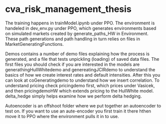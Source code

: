 # cva_risk_management_thesis
The training happens in trainModel.ipynb under PPO. 
The environment is handeled in dev_env.py under PPO, which generates environments based on simulated markets created by generate_paths_HW in Environment.
These path generations and path handling in turn relies on files in MarketGeneratingFunctions.

Demos contains a number of demo files explaining how the process is generated, and a file that tests unpickling (loading) of saved data files. The first files you should check if you are interested in the models are generathingHullWhitedemo and genereatingJCIRdemo to understand the basics of how we create interest rates and default intensities. After this you can look at coGeneratingdemo to understand how we insert correlation. To understand pricing check pricingdemo first, which prices under Vasicek, and then pricingdemoHW which extends pricing to the HullWhite model. delta_hedge simply helps examine how we perform delta hedging.

Autoencoder is an offshoot folder where we put together an autoencoder to test on. If you want to use an aute-encoder you first train it there hthen move it to PPO where the environment pulls it in to use.